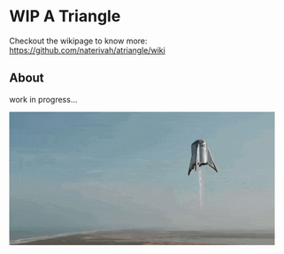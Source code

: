 # WIP A Triangle

  Checkout the wikipage to know more: https://github.com/naterivah/atriangle/wiki

  ## About
  work in progress...

  ![Screenshot](./docs/starhopper.gif?raw=true?style=center)
